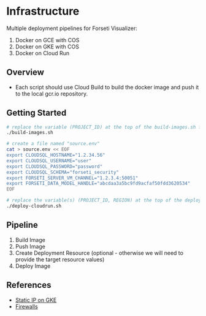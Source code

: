 # Infrastructure

Multiple deployment pipelines for Forseti Visualizer:

1. Docker on GCE with COS
2. Docker on GKE with COS
3. Docker on Cloud Run

## Overview

* Each script should use Cloud Build to build the docker image and push it to the local gcr.io repository.  
## Getting Started

```bash
# replace the variable (PROJECT_ID) at the top of the build-images.sh file
./build-images.sh

# create a file named "source.env"
cat > source.env << EOF
export CLOUDSQL_HOSTNAME="1.2.34.56"
export CLOUDSQL_USERNAME="user"
export CLOUDSQL_PASSWORD="password"
export CLOUDSQL_SCHEMA="forseti_security"
export FORSETI_SERVER_VM_CHANNEL="1.2.3.4:50051"
export FORSETI_DATA_MODEL_HANDLE="abcdaa3a5bc9fd9acfaf50fdd3620534"
EOF

# replace the variable(s) (PROJECT_ID, REGION) at the top of the deployment file and then run to deploy the image
./deploy-cloudrun.sh

```

## Pipeline

1. Build Image
2. Push Image
3. Create Deployment Resource (optional - otherwise we will need to provide the target resource values)
4. Deploy Image

## References

* [Static IP on GKE](https://cloud.google.com/kubernetes-engine/docs/tutorials/configuring-domain-name-static-ip)
* [Firewalls](https://cloud.google.com/solutions/prep-kubernetes-engine-for-prod#firewalling)
